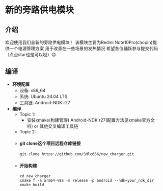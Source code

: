 # 新的旁路供电模块

## 介绍

欢迎使用我们全新的旁路供电模块！
该模块主要为Redmi Note10Pro(chopin)提供一个电源管理方案
用于改善在一些场景的发热情况
希望各位踊跃参与提交代码（点点star也是可以哒）😊

## 编译

- **环境配置**
  - 设备: x86_64
  - 系统: Ubuntu 24.04 LTS
  - 工具链: Android-NDK r27
- **编译**
  - Topic 1:
    - 安装xmake(构建管理) Android-NDK r27(配置方法见xmake官方文档) or 其他交叉编译工具链
  - Topic 2:
  - #### git clone这个项目远程仓库链接
        git clone https://github.com/SMlc666/new_charger.git
  - #### 开始构建
        cd new_charger
        xmake f -a arm64-v8a -m release -p android --ndk=your_ndk_dir
        xmake build